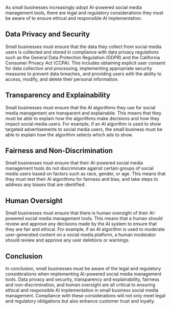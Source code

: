 

As small businesses increasingly adopt AI-powered social media management tools, there are legal and regulatory considerations they must be aware of to ensure ethical and responsible AI implementation.

Data Privacy and Security
-------------------------

Small businesses must ensure that the data they collect from social media users is collected and stored in compliance with data privacy regulations such as the General Data Protection Regulation (GDPR) and the California Consumer Privacy Act (CCPA). This includes obtaining explicit user consent for data collection and processing, implementing appropriate security measures to prevent data breaches, and providing users with the ability to access, modify, and delete their personal information.

Transparency and Explainability
-------------------------------

Small businesses must ensure that the AI algorithms they use for social media management are transparent and explainable. This means that they must be able to explain how the algorithms make decisions and how they impact social media users. For example, if an AI algorithm is used to show targeted advertisements to social media users, the small business must be able to explain how the algorithm selects which ads to show.

Fairness and Non-Discrimination
-------------------------------

Small businesses must ensure that their AI-powered social media management tools do not discriminate against certain groups of social media users based on factors such as race, gender, or age. This means that they must test their AI algorithms for fairness and bias, and take steps to address any biases that are identified.

Human Oversight
---------------

Small businesses must ensure that there is human oversight of their AI-powered social media management tools. This means that a human should review and approve any decisions made by the AI system to ensure that they are fair and ethical. For example, if an AI algorithm is used to moderate user-generated content on a social media platform, a human moderator should review and approve any user deletions or warnings.

Conclusion
----------

In conclusion, small businesses must be aware of the legal and regulatory considerations when implementing AI-powered social media management tools. Data privacy and security, transparency and explainability, fairness and non-discrimination, and human oversight are all critical to ensuring ethical and responsible AI implementation in small business social media management. Compliance with these considerations will not only meet legal and regulatory obligations but also enhance customer trust and loyalty.
